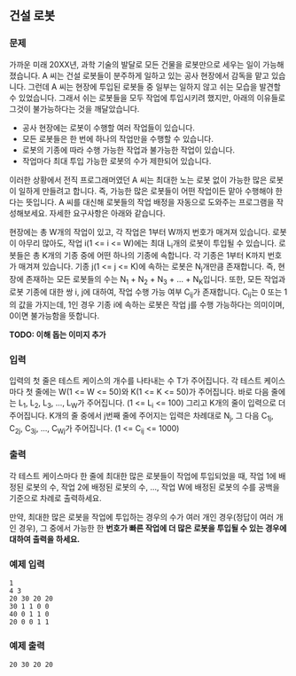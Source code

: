 
## 건설 로봇

### 문제

가까운 미래 20XX년, 과학 기술의 발달로 모든 건물을 로봇만으로 세우는 일이 가능해졌습니다. A 씨는 건설 로봇들이 분주하게 일하고 있는 공사 현장에서 감독을 맡고 있습니다. 그런데 A 씨는 현장에 투입된 로봇들 중 일부는 일하지 않고 쉬는 모습을 발견할 수 있었습니다. 그래서 쉬는 로봇들을 모두 작업에 투입시키려 했지만, 아래의 이유들로 그것이 불가능하다는 것을 깨달았습니다.

- 공사 현장에는 로봇이 수행할 여러 작업들이 있습니다.
- 모든 로봇들은 한 번에 하나의 작업만을 수행할 수 있습니다.
- 로봇의 기종에 따라 수행 가능한 작업과 불가능한 작업이 있습니다.
- 작업마다 최대 투입 가능한 로봇의 수가 제한되어 있습니다.

이러한 상황에서 전직 프로그래머였던 A 씨는 최대한 노는 로봇 없이 가능한 많은 로봇이 일하게 만들려고 합니다. 즉, 가능한 많은 로봇들이 어떤 작업이든 맡아 수행해야 한다는 뜻입니다. A 씨를 대신해 로봇들의 작업 배정을 자동으로 도와주는 프로그램을 작성해보세요. 자세한 요구사항은 아래와 같습니다.

현장에는 총 W개의 작업이 있고, 각 작업은 1부터 W까지 번호가 매겨져 있습니다. 로봇이 아무리 많아도, 작업 i(1 <= i <= W)에는 최대 L<sub>i</sub>개의 로봇이 투입될 수 있습니다. 로봇들은 총 K개의 기종 중에 어떤 하나의 기종에 속합니다. 각 기종은 1부터 K까지 번호가 매겨져 있습니다. 기종 j(1 <= j <= K)에 속하는 로봇은 N<sub>j</sub>개만큼 존재합니다. 즉, 현장에 존재하는 모든 로봇들의 수는 N<sub>1</sub> + N<sub>2</sub> + N<sub>3</sub> + ... + N<sub>K</sub>입니다. 또한, 모든 작업과 로봇 기종에 대한 쌍 i, j에 대하여, 작업 수행 가능 여부 C<sub>ij</sub>가 존재합니다. C<sub>ij</sub>는 0 또는 1의 값을 가지는데, 1인 경우 기종 i에 속하는 로봇은 작업 j를 수행 가능하다는 의미이며, 0이면 불가능함을 뜻합니다.

**TODO: 이해 돕는 이미지 추가**

### 입력

입력의 첫 줄은 테스트 케이스의 개수를 나타내는 수 T가 주어집니다. 각 테스트 케이스마다 첫 줄에는 W(1 <= W <= 50)와 K(1 <= K <= 50)가 주어집니다. 바로 다음 줄에는  L<sub>1</sub>, L<sub>2</sub>, L<sub>3</sub>, ..., L<sub>W</sub>가 주어집니다. (1 <= L<sub>i</sub> <= 100) 그리고 K개의 줄이 입력으로 더 주어집니다. K개의 줄 중에서 j번째 줄에 주어지는 입력은 차례대로 N<sub>j</sub>, 그 다음 C<sub>1j</sub>, C<sub>2j</sub>, C<sub>3j</sub>, ..., C<sub>Wj</sub>가 주어집니다. (1 <= C<sub>ij</sub> <= 1000)

### 출력

각 테스트 케이스마다 한 줄에 최대한 많은 로봇들이 작업에 투입되었을 때, 작업 1에 배정된 로봇의 수, 작업 2에 배정된 로봇의 수, ..., 작업 W에 배정된 로봇의 수를 공백을 기준으로 차례로 출력하세요.

만약, 최대한 많은 로봇을 작업에 투입하는 경우의 수가 여러 개인 경우(정답이 여러 개인 경우), 그 중에서 가능한 한 **번호가 빠른 작업에 더 많은 로봇을 투입될 수 있는 경우에 대하여 출력을 하세요.**

### 예제 입력

```
1
4 3
20 30 20 20
30 1 1 0 0
40 0 1 1 0
20 0 0 1 1
```

### 예제 출력

```
20 30 20 20
```
